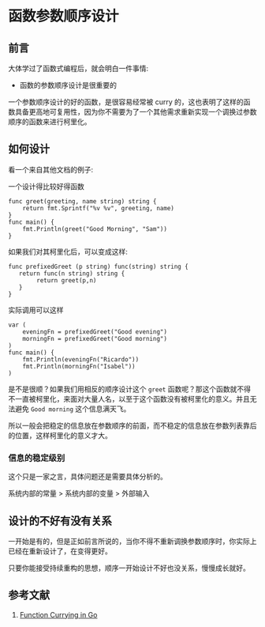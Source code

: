 # 函数参数顺序设计

## 前言

大体学过了函数式编程后，就会明白一件事情:

- 函数的参数顺序设计是很重要的

一个参数顺序设计的好的函数，是很容易经常被 curry 的，这也表明了这样的函数具备更高地可复用性，因为你不需要为了一个其他需求重新实现一个调换过参数顺序的函数来进行柯里化。

## 如何设计

看一个来自其他文档的例子:

一个设计得比较好得函数

```golang
func greet(greeting, name string) string {
    return fmt.Sprintf("%v %v", greeting, name)
}
func main() {
    fmt.Println(greet("Good Morning", "Sam"))
}
```

如果我们对其柯里化后，可以变成这样:

```golang
func prefixedGreet (p string) func(string) string {
   return func(n string) string {
        return greet(p,n)
   }
} 
```

实际调用可以这样

```golang
var (
    eveningFn = prefixedGreet("Good evening")
    morningFn = prefixedGreet("Good morning")
)
func main() {
    fmt.Println(eveningFn("Ricardo"))
    fmt.Println(morningFn("Isabel"))
)
```

是不是很顺？如果我们用相反的顺序设计这个 `greet` 函数呢？那这个函数就不得不一直被柯里化，来面对大量人名，以至于这个函数没有被柯里化的意义。并且无法避免 `Good morning` 这个信息满天飞。

所以一般会把稳定的信息放在参数顺序的前面，而不稳定的信息放在参数列表靠后的位置，这样柯里化的意义才大。

### 信息的稳定级别

这个只是一家之言，具体问题还是需要具体分析的。

系统内部的常量 > 系统内部的变量 > 外部输入

## 设计的不好有没有关系

一开始是有的，但是正如前言所说的，当你不得不重新调换参数顺序时，你实际上已经在重新设计了，在变得更好。

只要你能接受持续重构的思想，顺序一开始设计不好也没关系，慢慢成长就好。

## 参考文献

1. [Function Currying in Go](https://medium.com/@meeusdylan/function-currying-in-go-a88672d6ebcf)